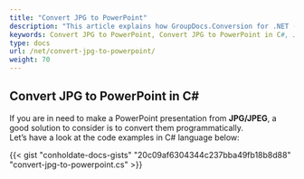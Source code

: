 ```yaml
---
title: "Convert JPG to PowerPoint"
description: "This article explains how GroupDocs.Conversion for .NET (which is a part of Conholdate.Total for .NET) supports JPG conversion to PowerPoint."
keywords: Convert JPG to PowerPoint, Convert JPG to PowerPoint in C#, JPG to PowerPoint
type: docs
url: /net/convert-jpg-to-powerpoint/
weight: 70
---
```


## Convert JPG to PowerPoint in C#
If you are in need to make a PowerPoint presentation from **JPG/JPEG**, a good solution to consider is to convert them programmatically.  
Let’s have a look at the code examples in C# language below:


{{< gist "conholdate-docs-gists" "20c09af6304344c237bba49fb18b8d88" "convert-jpg-to-powerpoint.cs" >}}












